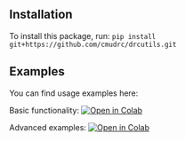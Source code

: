 Installation
--------------

To install this package, run:
`
pip install git+https://github.com/cmudrc/drcutils.git
`

Examples
----------
You can find usage examples here:

Basic functionality: [![Open in Colab](https://colab.research.google.com/assets/colab-badge.svg)](https://colab.research.google.com/github/cmudrc/drcutils/blob/main/examples/basic_functionality.ipynb) 

Advanced examples: [![Open in Colab](https://colab.research.google.com/assets/colab-badge.svg)](https://colab.research.google.com/github/cmudrc/drcutils/blob/main/examples/logo_adventures.ipynb) 

